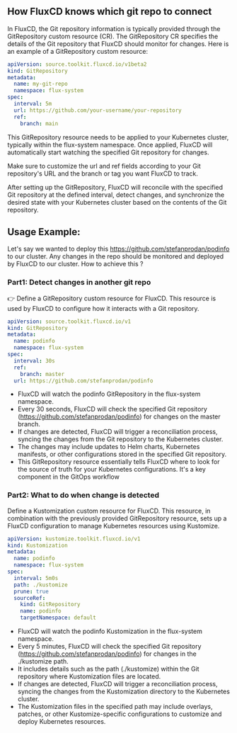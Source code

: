 ## How FluxCD knows which git repo to connect 

In FluxCD, the Git repository information is typically provided through the GitRepository custom resource (CR). 
The GitRepository CR specifies the details of the Git repository that FluxCD should monitor for changes. Here is an example of a GitRepository custom resource:

```yaml
apiVersion: source.toolkit.fluxcd.io/v1beta2
kind: GitRepository
metadata:
  name: my-git-repo
  namespace: flux-system
spec:
  interval: 5m
  url: https://github.com/your-username/your-repository
  ref:
    branch: main
```
This GitRepository resource needs to be applied to your Kubernetes cluster, typically within the flux-system namespace. Once applied, 
FluxCD will automatically start watching the specified Git repository for changes.

Make sure to customize the url and ref fields according to your Git repository's URL and the branch or tag you want FluxCD to track.

After setting up the GitRepository, FluxCD will reconcile with the specified Git repository at the defined interval, detect changes, 
and synchronize the desired state with your Kubernetes cluster based on the contents of the Git repository.

## Usage Example: 
Let's say we wanted to deploy this https://github.com/stefanprodan/podinfo to our cluster.
Any changes in the repo should be monitored and deployed by FluxCD to our cluster. How to achieve this ?

### Part1: Detect changes in another git repo
👉 Define a GitRepository custom resource for FluxCD. This resource is used by FluxCD to configure how it interacts with a Git repository.

```yaml
apiVersion: source.toolkit.fluxcd.io/v1
kind: GitRepository
metadata:
  name: podinfo
  namespace: flux-system
spec:
  interval: 30s
  ref:
    branch: master
  url: https://github.com/stefanprodan/podinfo
```
- FluxCD will watch the podinfo GitRepository in the flux-system namespace.
- Every 30 seconds, FluxCD will check the specified Git repository (https://github.com/stefanprodan/podinfo) for changes on the master branch.
- If changes are detected, FluxCD will trigger a reconciliation process, syncing the changes from the Git repository to the Kubernetes cluster.
- The changes may include updates to Helm charts, Kubernetes manifests, or other configurations stored in the specified Git repository.
- This GitRepository resource essentially tells FluxCD where to look for the source of truth for your Kubernetes configurations. It's a key component in the GitOps workflow

### Part2: What to do when change is detected
Define a Kustomization custom resource for FluxCD. This resource, in combination with the previously provided GitRepository resource, sets up a FluxCD configuration to manage Kubernetes resources using Kustomize.

```yaml
apiVersion: kustomize.toolkit.fluxcd.io/v1
kind: Kustomization
metadata:
  name: podinfo
  namespace: flux-system
spec:
  interval: 5m0s
  path: ./kustomize
  prune: true
  sourceRef:
    kind: GitRepository
    name: podinfo
    targetNamespace: default
```
- FluxCD will watch the podinfo Kustomization in the flux-system namespace.
- Every 5 minutes, FluxCD will check the specified Git repository (https://github.com/stefanprodan/podinfo) for changes in the ./kustomize path.
- It includes details such as the path (./kustomize) within the Git repository where Kustomization files are located.
- If changes are detected, FluxCD will trigger a reconciliation process, syncing the changes from the Kustomization directory to the Kubernetes cluster.
- The Kustomization files in the specified path may include overlays, patches, or other Kustomize-specific configurations to customize and deploy Kubernetes resources.

  








